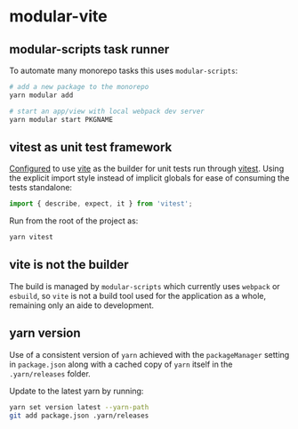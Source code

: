 # modular-vite

## modular-scripts task runner

To automate many monorepo tasks this uses `modular-scripts`:

```bash
# add a new package to the monorepo
yarn modular add

# start an app/view with local webpack dev server
yarn modular start PKGNAME
```

## vitest as unit test framework

[Configured](https://github.com/steveukx/modular-vite/blob/main/vite.config.ts) to use [vite](https://vitejs.dev/) as the builder for unit tests run through [vitest](https://vitest.dev/). Using the explicit import style instead of implicit globals for ease of consuming the tests standalone:

```typescript
import { describe, expect, it } from 'vitest';
```

Run from the root of the project as:

```bash
yarn vitest
```

## vite is not the builder

The build is managed by `modular-scripts` which currently uses `webpack` or `esbuild`, so `vite` is not a build tool used for the application as a whole, remaining only an aide to development.

## yarn version

Use of a consistent version of `yarn` achieved with the `packageManager` setting in `package.json` along with a cached copy of `yarn` itself in the `.yarn/releases` folder.

Update to the latest yarn by running:

```bash
yarn set version latest --yarn-path
git add package.json .yarn/releases
```

